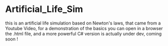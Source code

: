 # Artificial_Life_Sim
 this is an artificial life simulation based on Newton's laws, that came from a Youtube Video, for a demonstration of the basics you can open in a browser the .html file, and a more powerful C# version is actually under dev, coming soon !
